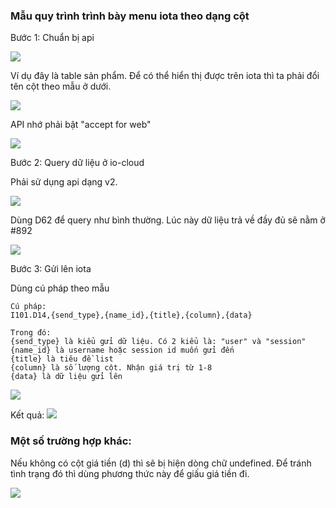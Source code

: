 ### Mẫu quy trình trình bày menu iota theo dạng cột

Bước 1: Chuẩn bị api

![](https://oustittl.sirv.com/documents/img001.png)

Ví dụ đây là table sản phẩm. Để có thể hiển thị được trên iota thì ta phải đổi tên cột theo mẫu ở dưới.

![](https://oustittl.sirv.com/documents/img002.png)

API nhớ phải bật "accept for web"

![](https://oustittl.sirv.com/documents/img003.png)

Bước 2: Query dữ liệu ở io-cloud

Phải sử dụng api dạng v2.

![](https://oustittl.sirv.com/documents/img004.png)

Dùng D62 để query như bình thường. Lúc này dữ liệu trả về đầy đủ sẽ nằm ở #892

![](https://oustittl.sirv.com/documents/img005.png)

Bước 3: Gửi lên iota

Dùng cú pháp theo mẫu

```
Cú pháp:
I101.D14,{send_type},{name_id},{title},{column},{data}

Trong đó:
{send_type} là kiểu gửi dữ liệu. Có 2 kiểu là: "user" và "session"
{name_id} là username hoặc session id muốn gửi đến
{title} là tiêu đề list
{column} là số lượng cột. Nhận giá trị từ 1-8
{data} là dữ liệu gửi lên
```

![](https://oustittl.sirv.com/documents/img006.png)

Kết quả:
![](https://oustittl.sirv.com/documents/img007.png)

### Một số trường hợp khác:

Nếu không có cột giá tiền (d) thì sẽ bị hiện dòng chữ undefined. Để tránh tình trạng đó thì dùng phương thức này để giấu giá tiền đi.

![](https://oustittl.sirv.com/documents/img008.png)
